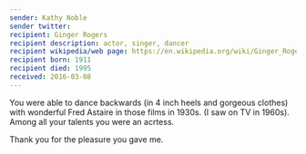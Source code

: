 ```yaml
---
sender: Kathy Noble
sender twitter: 
recipient: Ginger Rogers
recipient description: actor, singer, dancer
recipient wikipedia/web page: https://en.wikipedia.org/wiki/Ginger_Rogers
recipient born: 1911
recipient died: 1995
received: 2016-03-08
---
```


You were able to dance backwards (in 4 inch heels and gorgeous clothes) with wonderful Fred Astaire in those films in 1930s. (I saw on TV in 1960s). Among all your talents you were an acrtess. 

Thank you for the pleasure you gave me. 